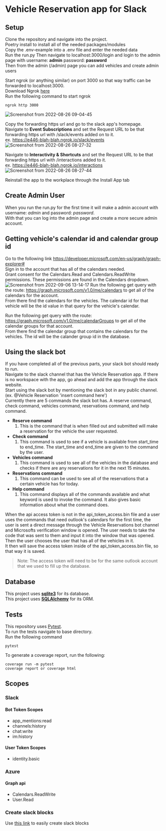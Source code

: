 # Vehicle Reservation app for Slack

## Setup  
Clone the repository and navigate into the project.  
Poetry install to install all of the needed packages/modules    
Copy the .env-example into a .env file and enter the needed data  
Run the run.py
Then navigate to localhost:3000/login and login to the admin page with username: **admin** password: **password**    
Then from the admin (/admin) page you can add vehicles and create admin users  

Start ngrok (or anything similar) on port 3000 so that way traffic can be forwarded to localhost:3000.  
Download Ngrok [here](https://ngrok.com/download)  
Run the following command to start ngrok
```
ngrok http 3000
```  
![Screenshot from 2022-08-26 09-04-45](https://user-images.githubusercontent.com/78196548/186935488-277a41a0-b071-4e4d-b510-aa74124ea66c.png)

Copy the forwarding https url and go to the slack app's homepage.  
Navigate to **Event Subscriptions** and set the Request URL to be that forwarding https url with /slack/events added on to it.  
ex. https://e446-blah-blah.ngrok.io/slack/events  
![Screenshot from 2022-08-26 08-27-32](https://user-images.githubusercontent.com/78196548/186927233-688045ed-1ad8-439b-8cd5-8d1e5ea08053.png)

Navigate to **Interactivity & Shortcuts** and set the Request URL to be that forwarding https url with /interactions added to it.  
ex. https://e446-blah-blah.ngrok.io/interactions  
 ![Screenshot from 2022-08-26 08-27-44](https://user-images.githubusercontent.com/78196548/186927374-fffb86e8-08b7-4e56-a615-13ef42615254.png)

Reinstall the app to the workplace through the Install App tab

## Create Admin User  
When you run the run.py for the first time it will make a admin account with username: *admin* and password: *password*.  
With that you can log into the admin page and create a more secure admin account.  

## Getting vehicle's calendar id and calendar group id  
Go to the following link https://developer.microsoft.com/en-us/graph/graph-explorer#  
Sign in to the account that has all of the calendars needed.  
Grant consent for the Calendars.Read and Calendars.ReadWrite permissions. These permissions are found in the Calendars dropdown.  
![Screenshot from 2022-09-06 13-14-17](https://user-images.githubusercontent.com/78196548/188719937-cf6b3f4f-41fe-40eb-bdac-229d73a59126.png)
Run the following get query with the route: https://graph.microsoft.com/v1.0/me/calendars to get all of the calendars for the account.  
From there find the calendars for the vehicles. The calendar id for that vehicle will be the id value in that query for the vehicle's calendar.  

Run the following get query with the route: https://graph.microsoft.com/v1.0/me/calendarGroups to get all of the calendar groups for that account.  
From there find the calendar group that contains the calendars for the vehicles. The id will be the calander group id in the database. 
## Using the slack bot  
If you have completed all of the previous parts, your slack bot should ready to run.  
Navigate to the slack channel that has the Vehicle Reservation app. If there is no workspace with the app, go ahead and add the app through the slack website.  
Start using the slack bot by mentioning the slack bot in any public channel. (ex. @Vehicle Reservation 'insert command here')  
Currently there are 5 commands the slack bot has. A reserve command, check command, vehicles command, reservations command, and help command.  
- **Reserve command**  
  1. This is the command that is when filled out and submitted will make a reservation for the vehicle the user requested.  
- **Check command**  
  1. This command is used to see if a vehicle is available from start_time to end_time. The start_time and end_time are given to the command by the user. 
- **Vehicles command**  
  1. This command is used to see all of the vehicles in the database and checks if there are any reservations for it in the next 15 minutes.  
- **Reservations command**  
  1. This command can be used to see all of the reservations that a certain vehicle has for today.  
- **Help command**  
  1. This command displays all of the commands available and what keyword is used to invoke the command. It also gives basic information about what the command does.  

When the api access token is not in the api_token_access.bin file and a user uses the commands that need outlook's calendars for the first time, the user is sent a direct message through the Vehicle Reservations bot channel and Microsofts verification window is opened. The user needs to take the code that was sent to them and input it into the window that was opened. Then the user chooses the user that has all of the vehicles in it.  
It then will save the access token inside of the api_token_access.bin file, so that way it is saved.  
> Note: The access token will need to be for the same outlook account that we used to fill up the database.  

## Database  
This project uses [**sqlite3**](https://www.sqlite.org/docs.html) for its database.  
This project uses [**SQLAlchemy**](https://docs.sqlalchemy.org/en/14/) for its ORM.  

## Tests  
This repository uses [Pytest](https://docs.pytest.org/en/7.1.x/contents.html).  
To run the tests navigate to base directory.  
Run the following command
```
pytest
```
To generate a coverage report, run the following:  
```
coverage run -m pytest
coverage report or coverage html
```  

## Scopes  
### Slack 
#### **Bot Token Scopes**
- app_mentions:read  
- channels:history  
- chat:write  
- im:history  
#### **User Token Scopes**  
- identity.basic  

### Azure  
#### **Graph api**  
- Calendars.ReadWrite  
- User.Read  

### Create slack blocks  
Use [this link](https://app.slack.com/block-kit-builder/T03H89XHC5T#%7B%22blocks%22:%5B%5D%7D) to easily create slack blocks

